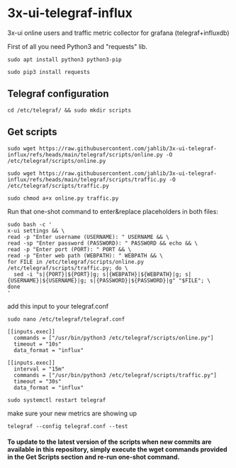# 3x-ui-telegraf-influx
3x-ui online users and traffic metric collector for grafana (telegraf+influxdb)

First of all you need Python3 and "requests" lib.
```
sudo apt install python3 python3-pip
```
```
sudo pip3 install requests
```

## Telegraf configuration
```
cd /etc/telegraf/ && sudo mkdir scripts
```
## Get scripts
```
sudo wget https://raw.githubusercontent.com/jahlib/3x-ui-telegraf-influx/refs/heads/main/telegraf/scripts/online.py -O /etc/telegraf/scripts/online.py
```
```
sudo wget https://raw.githubusercontent.com/jahlib/3x-ui-telegraf-influx/refs/heads/main/telegraf/scripts/traffic.py -O /etc/telegraf/scripts/traffic.py
```
```
sudo chmod a+x online.py traffic.py
```

Run that one-shot command to enter&replace placeholders in both files:
```
sudo bash -c '
x-ui settings && \
read -p "Enter username (USERNAME): " USERNAME && \
read -sp "Enter password (PASSWORD): " PASSWORD && echo && \
read -p "Enter port (PORT): " PORT && \
read -p "Enter web path (WEBPATH): " WEBPATH && \
for FILE in /etc/telegraf/scripts/online.py /etc/telegraf/scripts/traffic.py; do \
  sed -i "s|{PORT}|${PORT}|g; s|{WEBPATH}|${WEBPATH}|g; s|{USERNAME}|${USERNAME}|g; s|{PASSWORD}|${PASSWORD}|g" "$FILE"; \
done
'
```

add this input to your telegraf.conf
```
sudo nano /etc/telegraf/telegraf.conf
```
```
[[inputs.exec]]
  commands = ["/usr/bin/python3 /etc/telegraf/scripts/online.py"]
  timeout = "10s"
  data_format = "influx"

[[inputs.exec]]
  interval = "15m"
  commands = ["/usr/bin/python3 /etc/telegraf/scripts/traffic.py"]
  timeout = "30s"
  data_format = "influx"
```
```
sudo systemctl restart telegraf
```

make sure your new metrics are showing up

```
telegraf --config telegraf.conf --test
```

#### To update to the latest version of the scripts when new commits are available in this repository, simply execute the wget commands provided in the Get Scripts section and re-run one-shot command.
